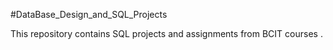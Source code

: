 #DataBase_Design_and_SQL_Projects

This repository contains SQL projects and assignments from BCIT courses .
